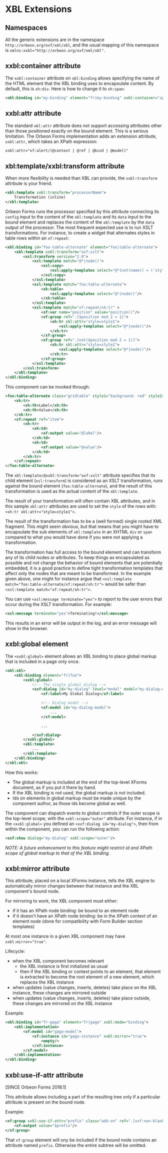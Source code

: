 # XBL Extensions

<!-- toc -->

## Namespaces

All the generic extensions are in the namespace `http://orbeon.org/oxf/xml/xbl`, and the usual mapping of this namespace is `xmlns:xxbl="http://orbeon.org/oxf/xml/xbl"`.

## xxbl:container attribute

The `xxbl:container` attribute on `xbl:binding` allows specifying the name of the HTML element that the XBL binding uses to encapsulate content. By default, this is `xh:div`. Here is how to change it to `xh:span`:

```xml
<xbl:binding id="my-binding" element="fr|my-binding" xxbl:container="span">
```

## xxbl:attr attribute

The standard `xbl:attr` attribute does not support accessing attributes other than those positioned exactly on the bound element. This is a serious limitation. The Orbeon Forms implementation adds an extension attribute, `xxbl:attr`,  which takes an XPath expression:

```xml
xxbl:attr="xf:alert/(@context | @ref | @bind | @model)"
```

## xbl:template/xxbl:transform attribute

When more flexibility is needed than XBL can provide, the `xxbl:transform` attribute is your friend.

```xml
<xbl:template xxbl:transform="processorName">
    Transformation (inline)
</xbl:template>
```

Orbeon Forms runs the processor specified by this attribute connecting its `config` input to the content of the `xbl:template` and its `data` input to the bound element and replaces the content of the `xbl:template` by the `data` output of the processor. The most frequent expected use is to run XSLT transformations. For instance, to create a widget that alternates styles in table rows within an `xf:repeat`:

```xml
<xbl:binding id="foo-table-alternate" element="foo|table-alternate">
    <xbl:template xxbl:transform="oxf:xslt">
        <xsl:transform version="2.0">
            <xsl:template match="@*|node()">
                <xsl:copy>
                    <xsl:apply-templates select="@*[not(name() = ('style1', 'style2'))]|node()"/>
                </xsl:copy>
            </xsl:template>
            <xsl:template match="foo:table-alternate">
                <xh:table>
                    <xsl:apply-templates select="@*|node()"/>
                </xh:table>
            </xsl:template>
            <xsl:template match="xf:repeat/xh:tr" >
                <xf:var name="position" value="position()"/>
                <xf:group ref=".[$position mod 2 = 1]">
                    <xh:tr xbl:attr="style=style1">
                        <xsl:apply-templates select="@*|node()"/>
                    </xh:tr>
                </xf:group>
                <xf:group ref=".[not($position mod 2 = 1)]">
                    <xh:tr xbl:attr="style=style2">
                        <xsl:apply-templates select="@*|node()"/>
                    </xh:tr>
                </xf:group>
            </xsl:template>
        </xsl:transform>
    </xbl:template>
</xbl:binding>
```

This component can be invoked through:

```xml
<foo:table-alternate class="gridtable" style1="background: red" style2="background: white">
    <xh:tr>
        <xh:th>Label</xh:th>
        <xh:th>Value</xh:th>
    </xh:tr>
    <xf:repeat ref="item">
        <xh:tr>
            <xh:td>
                <xf:output value="@label"/>
            </xh:td>
            <xh:td>
                <xf:output value="@value"/>
            </xh:td>
        </xh:tr>
    </xf:repeat>
</foo:table-alternate>
```

The `xbl:template/@xxbl:transform="oxf:xslt"` attribute specifies that its child element (`xsl:transform`) is considered as an XSLT transformation, runs against the bound element (`foo:table-alternate`), and the result of this transformation is used as the actual content of the `xbl:template`.

The result of your transformation will often contain XBL attributes, and in this sample `xbl:attr` attributes are used to set the `style` of the rows with: `<xh:tr xbl:attr="style=style1">`.

The result of the transformation has to be a (well formed) single rooted XML fragment. This might seem obvious, but that means that you might have to encapsulate the sub elements of `xbl:template` in an XHTML `div` or  `span` compared to what you would have done if you were not applying a transformation.

The transformation has full access to the bound element and can transform any of its child nodes or attributes. To keep things as encapsulated as possible and not change the behavior of bound elements that are potentially embedded, it is a good practice to define tight transformation templates that affect only the nodes that are meant to be transformed. In the example given above, one might for instance argue that  `<xsl:template match="foo:table-alternate/xf:repeat/xh:tr">` would be safer than `<xsl:template match="xf:repeat/xh:tr">`.

You can use `<xsl:message terminate="yes">` to report to the user errors that occur during the XSLT transformation. For example:

```xml
<xsl:message terminate="yes">Terminating!</xsl:message>
```

This results in an error will be output in the log, and an error message will show in the browser.

## xxbl:global element

The `<xxbl:global>` element allows an XBL binding to place global markup that is included in a page only once.

```xml
<xbl:xbl>
    <xbl:binding element="fr|foo">
        <xxbl:global>
            <!-- The single global dialog -->
            <xxf:dialog id="my-dialog" level="modal" model="my-dialog-model">
                <xf:label>My Global Dialog</xf:label>

                <!-- Dialog model -->
                <xf:model id="my-dialog-model">
                    ...
                </xf:model>

                ...

            </xxf:dialog>
        </xxbl:global>
        <xbl:template>
            ...
        </xbl:template>
    </xbl:binding>
</xbl:xbl>
```

How this works:

* The global markup is included at the end of the top-level XForms document, as if you put it there by hand.
* If the XBL binding is not used, the global markup is not included.
* Ids on elements in global markup must be made unique by the component author, as those ids become global as well.

The component can dispatch events to global controls if the outer scope is the top-level scope, with the `xxbl:scope="outer"` attribute. For instance, if in the `<xxbl:global>` you defined an `<xxf:dialog id="my-dialog">`, then from within the component, you can run the following action:

```xml
<xxf:show dialog="my-dialog" xxbl:scope="outer"/>
```

_NOTE: A future enhancement to this feature might restrict id and XPath scope of global markup to that of the XBL binding._

## xxbl:mirror attribute

This attribute, placed on a local XForms instance, tells the XBL engine to automatically mirror changes between that instance and the XBL component's bound node.

For mirroring to work, the XBL component must either:

* if it has an XPath node binding: be bound to an element node
* if it doesn't have an XPath node binding: be in the XPath context of an element node (done for compatibility with Form Builder section templates)

At most one instance in a given XBL component may have `xxbl:mirror="true"`.

Lifecycle:

* when the XBL component becomes relevant
    * the XBL instance is first initialized as usual
    * then if the XBL binding or context points to an element, that element is extracted to become the root element of a new element, which replaces the XBL instance
* when updates (value changes, inserts, deletes) take place on the XBL instance, these changes are mirrored outside
* when updates (value changes, inserts, deletes) take place outside, these changes are mirrored on the XBL instance

Example:

```xml
<xbl:binding id="fr-gaga" element="fr|gaga" xxbl:mode="binding">
    <xbl:implementation>
        <xf:model id="gaga-model">
            <xf:instance id="gaga-instance" xxbl:mirror="true">
                <empty/>
            </xf:instance>
        </xf:model>
    </xbl:implementation>
</xbl:binding>
```

## xxbl:use-if-attr attribute

[SINCE Orbeon Forms 2018.1]

This attribute allows including a part of the resulting tree only if a particular attribute is present on the bound node.

Example:

```xml
<xf:group xxbl:use-if-attr="prefix" class="add-on" ref=".[xxf:non-blank($prefix)]">
    <xf:output value="$prefix"/>
</xf:group>

``` 

That `xf:group` element will ony be included if the bound node contains an attribute named `prefix`. Otherwise the entire
subtree will be omitted.
